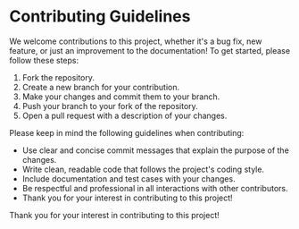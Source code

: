 # Contributing Guidelines

We welcome contributions to this project, whether it's a bug fix, new feature, or just an improvement to the documentation! To get started, please follow these steps:

1. Fork the repository.
2. Create a new branch for your contribution.
3. Make your changes and commit them to your branch.
4. Push your branch to your fork of the repository.
5. Open a pull request with a description of your changes.


Please keep in mind the following guidelines when contributing:


* Use clear and concise commit messages that explain the purpose of the changes.
* Write clean, readable code that follows the project's coding style.
* Include documentation and test cases with your changes.
* Be respectful and professional in all interactions with other contributors.
* Thank you for your interest in contributing to this project!

Thank you for your interest in contributing to this project!



